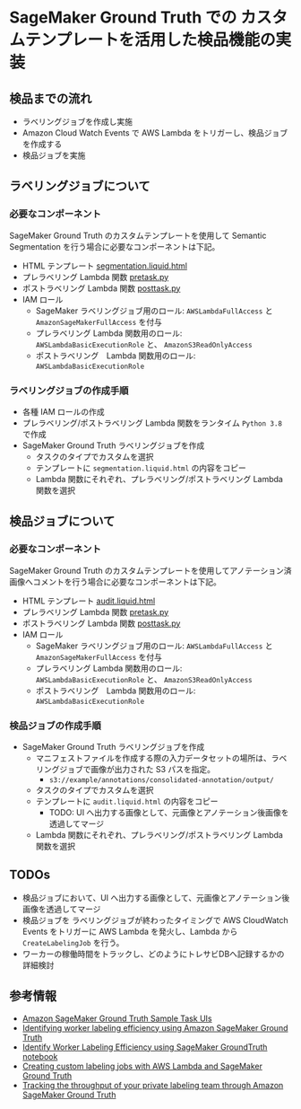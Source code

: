 # SageMaker Ground Truth での カスタムテンプレートを活用した検品機能の実装
## 検品までの流れ
- ラベリングジョブを作成し実施
- Amazon Cloud Watch Events で AWS Lambda をトリガーし、検品ジョブを作成する
- 検品ジョブを実施

## ラベリングジョブについて
### 必要なコンポーネント
SageMaker Ground Truth のカスタムテンプレートを使用して Semantic Segmentation を行う場合に必要なコンポーネントは下記。
- HTML テンプレート [segmentation.liquid.html](https://github.com/tkazusa/sagemaker-ground-truth-custom-audit/blob/master/labelingjob/segmentation.liquid.html)
- プレラベリング Lambda 関数 [pretask.py](https://github.com/tkazusa/sagemaker-ground-truth-custom-audit/blob/master/labelingjob/pretask.py)
- ポストラベリング Lambda 関数 [posttask.py](https://github.com/tkazusa/sagemaker-ground-truth-custom-audit/blob/master/labelingjob/posttask.py)
- IAM ロール
    - SageMaker ラベリングジョブ用のロール: `AWSLambdaFullAccess` と `AmazonSageMakerFullAccess` を付与
    - プレラベリング Lambda 関数用のロール: `AWSLambdaBasicExecutionRole` と、 `AmazonS3ReadOnlyAccess`
    - ポストラベリング　Lambda 関数用のロール: `AWSLambdaBasicExecutionRole`


### ラベリングジョブの作成手順
- 各種 IAM ロールの作成
- プレラベリング/ポストラベリング Lambda 関数をランタイム `Python 3.8` で作成
- SageMaker Ground Truth ラベリングジョブを作成
    - タスクのタイプでカスタムを選択
    - テンプレートに `segmentation.liquid.html` の内容をコピー
    - Lambda 関数にそれぞれ、プレラベリング/ポストラベリング Lambda 関数を選択

## 検品ジョブについて
### 必要なコンポーネント
SageMaker Ground Truth のカスタムテンプレートを使用してアノテーション済画像へコメントを行う場合に必要なコンポーネントは下記。
- HTML テンプレート [audit.liquid.html](https://github.com/tkazusa/sagemaker-ground-truth-custom-audit/blob/master/auditjob/segmentation.liquid.html)
- プレラベリング Lambda 関数 [pretask.py](https://github.com/tkazusa/sagemaker-ground-truth-custom-audit/blob/master/auditjob/pretask.py)
- ポストラベリング Lambda 関数 [posttask.py](https://github.com/tkazusa/sagemaker-ground-truth-custom-audit/blob/master/auditingjob/posttask.py)
- IAM ロール
    - SageMaker ラベリングジョブ用のロール: `AWSLambdaFullAccess` と `AmazonSageMakerFullAccess` を付与
    - プレラベリング Lambda 関数用のロール: `AWSLambdaBasicExecutionRole` と、 `AmazonS3ReadOnlyAccess`
    - ポストラベリング　Lambda 関数用のロール: `AWSLambdaBasicExecutionRole`

### 検品ジョブの作成手順
- SageMaker Ground Truth ラベリングジョブを作成
    - マニフェストファイルを作成する際の入力データセットの場所は、ラベリングジョブで画像が出力された S3 パスを指定。
        - `s3://example/annotations/consolidated-annotation/output/`
    - タスクのタイプでカスタムを選択
    - テンプレートに `audit.liquid.html` の内容をコピー
        - TODO: UI へ出力する画像として、元画像とアノテーション後画像を透過してマージ
    - Lambda 関数にそれぞれ、プレラベリング/ポストラベリング Lambda 関数を選択

## TODOs
- 検品ジョブにおいて、UI へ出力する画像として、元画像とアノテーション後画像を透過してマージ 
- 検品ジョブを ラベリングジョブが終わったタイミングで AWS CloudWatch Events をトリガーに AWS Lambda を発火し、Lambda から `CreateLabelingJob` を行う。 
- ワーカーの稼働時間をトラックし、どのようにトレサビDBへ記録するかの詳細検討


## 参考情報
- [Amazon SageMaker Ground Truth Sample Task UIs](https://github.com/aws-samples/amazon-sagemaker-ground-truth-task-uis)
- [Identifying worker labeling efficiency using Amazon SageMaker Ground Truth](https://aws.amazon.com/jp/blogs/machine-learning/identifying-worker-labeling-efficiency-using-amazon-sagemaker-ground-truth/)
- [Identify Worker Labeling Efficiency using SageMaker GroundTruth notebook](https://github.com/awslabs/amazon-sagemaker-examples/blob/master/ground_truth_labeling_jobs/worker_labeling_efficiency/Identify%20Worker%20Accuracy.ipynb)
- [Creating custom labeling jobs with AWS Lambda and SageMaker Ground Truth](https://aws.amazon.com/jp/blogs/machine-learning/creating-custom-labeling-jobs-with-aws-lambda-and-amazon-sagemaker-ground-truth/)
- [Tracking the throughput of your private labeling team through Amazon SageMaker Ground Truth](king-the-throughput-of-your-private-labeling-team-through-amazon-sagemaker-ground-truth/)

